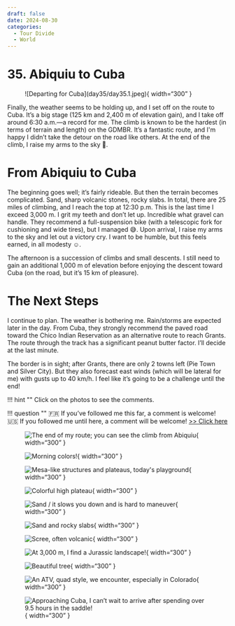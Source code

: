 ```yaml
---
draft: false 
date: 2024-08-30
categories:
  - Tour Divide
  - World
---
```


# 35. Abiquiu to Cuba

<figure markdown>
![Departing for Cuba](day35/day35.1.jpeg){ width=“300” }
</figure>

Finally, the weather seems to be holding up, and I set off on the route to Cuba. It’s a big stage (125 km and 2,400 m of elevation gain), and I take off around 6:30 a.m.—a record for me. The climb is known to be the hardest (in terms of terrain and length) on the GDMBR. It’s a fantastic route, and I'm happy I didn’t take the detour on the road like others. At the end of the climb, I raise my arms to the sky 💪.

<!-- more -->

# From Abiquiu to Cuba

The beginning goes well; it’s fairly rideable. But then the terrain becomes complicated. Sand, sharp volcanic stones, rocky slabs. In total, there are 25 miles of climbing, and I reach the top at 12:30 p.m. This is the last time I exceed 3,000 m. I grit my teeth and don’t let up. Incredible what gravel can handle. They recommend a full-suspension bike (with a telescopic fork for cushioning and wide tires), but I managed 😅. Upon arrival, I raise my arms to the sky and let out a victory cry. I want to be humble, but this feels earned, in all modesty ☺️.

The afternoon is a succession of climbs and small descents. I still need to gain an additional 1,000 m of elevation before enjoying the descent toward Cuba (on the road, but it’s 15 km of pleasure). 

# The Next Steps

I continue to plan. The weather is bothering me. Rain/storms are expected later in the day. From Cuba, they strongly recommend the paved road toward the Chico Indian Reservation as an alternative route to reach Grants. The route through the track has a significant peanut butter factor. I’ll decide at the last minute.

The border is in sight; after Grants, there are only 2 towns left (Pie Town and Silver City). But they also forecast east winds (which will be lateral for me) with gusts up to 40 km/h. I feel like it’s going to be a challenge until the end!

!!! hint ""
    Click on the photos to see the comments.

!!! question ""
    🇫🇷 If you’ve followed me this far, a comment is welcome! 🇺🇸 If you followed me until here, a comment will be welcome! [>> Click here](https://forms.office.com/r/5TiedXLRaN)

<figure markdown>

![The end of my route; you can see the climb from Abiquiu](day35/day35.2.jpeg){ width=“300” }

![Morning colors!](day35/day35.3.jpeg){ width=“300” }

![Mesa-like structures and plateaus, today's playground](day35/day35.4.jpeg){ width=“300” }

![Colorful high plateau](day35/day35.5.jpeg){ width=“300” }

![Sand / it slows you down and is hard to maneuver](day35/day35.6.jpeg){ width=“300” }

![Sand and rocky slabs](day35/day35.7.jpeg){ width=“300” }

![Scree, often volcanic](day35/day35.8.jpeg){ width=“300” }

![At 3,000 m, I find a Jurassic landscape!](day35/day35.9.jpeg){ width=“300” }

![Beautiful tree](day35/day35.10.jpeg){ width=“300” }

![An ATV, quad style, we encounter, especially in Colorado](day35/day35.11.jpeg){ width=“300” }

![Approaching Cuba, I can’t wait to arrive after spending over 9.5 hours in the saddle!](day35/day35.12.jpeg){ width=“300” }

</figure>
